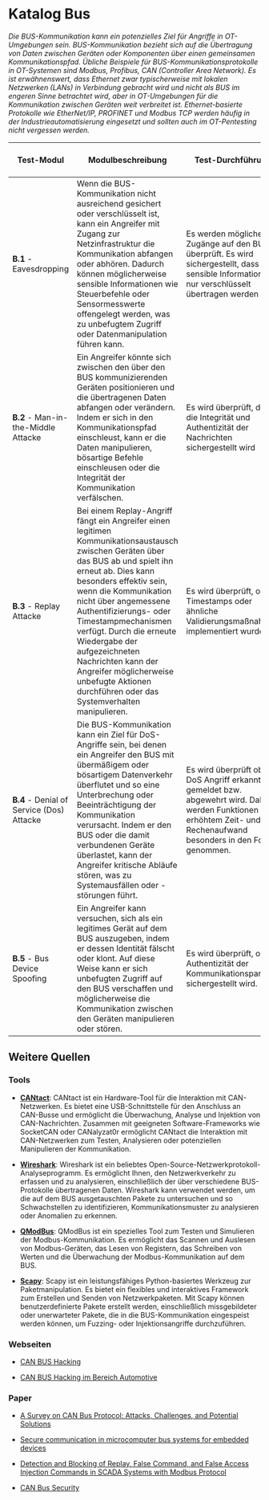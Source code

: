 # Katalog Bus

_Die BUS-Kommunikation kann ein potenzielles Ziel für Angriffe in OT-Umgebungen sein. BUS-Kommunikation bezieht sich auf die Übertragung von Daten zwischen Geräten oder Komponenten über einen gemeinsamen Kommunikationspfad. Übliche Beispiele für BUS-Kommunikationsprotokolle in OT-Systemen sind Modbus, Profibus, CAN (Controller Area Network). Es ist erwähnenswert, dass Ethernet zwar typischerweise mit lokalen Netzwerken (LANs) in Verbindung gebracht wird und nicht als BUS im engeren Sinne betrachtet wird, aber in OT-Umgebungen für die Kommunikation zwischen Geräten weit verbreitet ist. Ethernet-basierte Protokolle wie EtherNet/IP, PROFINET und Modbus TCP werden häufig in der Industrieautomatisierung eingesetzt und sollten auch im OT-Pentesting nicht vergessen werden._

| Test-Modul | Modulbeschreibung | Test-Durchführung|  Externer Angriff möglich? | Aggressivität | Externe Quellen |
|------------|-------------------|-------------------|---------------------------|---------------|-----------------|
|**B.1** - Eavesdropping| Wenn die BUS-Kommunikation nicht ausreichend gesichert oder verschlüsselt ist, kann ein Angreifer mit Zugang zur Netzinfrastruktur die Kommunikation abfangen oder abhören. Dadurch können möglicherweise sensible Informationen wie Steuerbefehle oder Sensormesswerte offengelegt werden, was zu unbefugtem Zugriff oder Datenmanipulation führen kann.|Es werden mögliche Zugänge auf den BUS überprüft. Es wird sichergestellt, dass sensible Informationen nur verschlüsselt übertragen werden|Nein|Passiv|[Paper: Bus Probing Angriff](https://www.researchgate.net/publication/328353143_Probing_Attacks_on_Physical_Layer_Key_Agreement_for_Automotive_Controller_Area_Networks_Extended_Version)|
|**B.2** - Man-in-the-Middle Attacke|Ein Angreifer könnte sich zwischen den über den BUS kommunizierenden Geräten positionieren und die übertragenen Daten abfangen oder verändern. Indem er sich in den Kommunikationspfad einschleust, kann er die Daten manipulieren, bösartige Befehle einschleusen oder die Integrität der Kommunikation verfälschen.|Es wird überprüft, dass die Integrität und Authentizität der Nachrichten sichergestellt wird|Nein|Abwägend|[Automotive MitM](https://www.hackster.io/news/emile-nijssen-s-open-source-can-bridge-makes-automotive-man-in-the-middle-a-cinch-b4dfeb952b04) <br> [Paper: MitM für PCI CAN Bus](https://www.sciencedirect.com/science/article/abs/pii/S0141933120303653)|
|**B.3** - Replay Attacke|Bei einem Replay-Angriff fängt ein Angreifer einen legitimen Kommunikationsaustausch zwischen Geräten über das BUS ab und spielt ihn erneut ab. Dies kann besonders effektiv sein, wenn die Kommunikation nicht über angemessene Authentifizierungs- oder Timestampmechanismen verfügt. Durch die erneute Wiedergabe der aufgezeichneten Nachrichten kann der Angreifer möglicherweise unbefugte Aktionen durchführen oder das Systemverhalten manipulieren.|Es wird überprüft, ob Timestamps oder ähnliche Validierungsmaßnahmen implementiert wurden|Nein|Abwägend|[Paper: Implementation of Replay Attack in Controller Area Network Bus using Universal Verification Methodology](https://www.researchgate.net/publication/350935778_Implementation_of_Replay_Attack_in_Controller_Area_Network_Bus_using_Universal_Verification_Methodology)|
|**B.4** - Denial of Service (Dos) Attacke|Die BUS-Kommunikation kann ein Ziel für DoS-Angriffe sein, bei denen ein Angreifer den BUS mit übermäßigem oder bösartigem Datenverkehr überflutet und so eine Unterbrechung oder Beeinträchtigung der Kommunikation verursacht. Indem er den BUS oder die damit verbundenen Geräte überlastet, kann der Angreifer kritische Abläufe stören, was zu Systemausfällen oder -störungen führt.|Es wird überprüft ob ein DoS Angriff erkannt und gemeldet bzw. abgewehrt wird. Dabei werden Funktionen mit erhöhtem Zeit- und Rechenaufwand besonders in den Fokus genommen.|Nein|Aggressiv|[Paper: Practical Modbus Flooding Attack and Detection](https://www.semanticscholar.org/paper/Practical-Modbus-Flooding-Attack-and-Detection-Bhatia-Kush/59190c574ab49c10069080239119e428fdb17c9f)|
|**B.5** - Bus Device Spoofing|Ein Angreifer kann versuchen, sich als ein legitimes Gerät auf dem BUS auszugeben, indem er dessen Identität fälscht oder klont. Auf diese Weise kann er sich unbefugten Zugriff auf den BUS verschaffen und möglicherweise die Kommunikation zwischen den Geräten manipulieren oder stören.|Es wird überprüft, ob die Authentizität der Kommunikationsparteien sichergestellt wird. |Nein|Abwägend|[Paper: Spoofing attack using bus-off attacks against a specific ECU of the CAN bus](https://www.researchgate.net/publication/323863962_Spoofing_attack_using_bus-off_attacks_against_a_specific_ECU_of_the_CAN_bus)|

## Weitere Quellen

### Tools

- [**CANtact**](https://github.com/linklayer/cantact): CANtact ist ein Hardware-Tool für die Interaktion mit CAN-Netzwerken. Es bietet eine USB-Schnittstelle für den Anschluss an CAN-Busse und ermöglicht die Überwachung, Analyse und Injektion von CAN-Nachrichten. Zusammen mit geeigneten Software-Frameworks wie SocketCAN oder CANalyzat0r ermöglicht CANtact die Interaktion mit CAN-Netzwerken zum Testen, Analysieren oder potenziellen Manipulieren der Kommunikation.

  
- [**Wireshark**](https://www.wireshark.org/): Wireshark ist ein beliebtes Open-Source-Netzwerkprotokoll-Analyseprogramm. Es ermöglicht Ihnen, den Netzwerkverkehr zu erfassen und zu analysieren, einschließlich der über verschiedene BUS-Protokolle übertragenen Daten. Wireshark kann verwendet werden, um die auf dem BUS ausgetauschten Pakete zu untersuchen und so Schwachstellen zu identifizieren, Kommunikationsmuster zu analysieren oder Anomalien zu erkennen.
    

- [**QModBus**](https://github.com/ed-chemnitz/qmodbus): QModBus ist ein spezielles Tool zum Testen und Simulieren der Modbus-Kommunikation. Es ermöglicht das Scannen und Auslesen von Modbus-Geräten, das Lesen von Registern, das Schreiben von Werten und die Überwachung der Modbus-Kommunikation auf dem BUS.

- [**Scapy**](https://scapy.net/): Scapy ist ein leistungsfähiges Python-basiertes Werkzeug zur Paketmanipulation. Es bietet ein flexibles und interaktives Framework zum Erstellen und Senden von Netzwerkpaketen. Mit Scapy können benutzerdefinierte Pakete erstellt werden, einschließlich missgebildeter oder unerwarteter Pakete, die in die BUS-Kommunikation eingespeist werden können, um Fuzzing- oder Injektionsangriffe durchzuführen.

### Webseiten
- [CAN BUS Hacking](https://mk4-wiki.denkdose.de/artikel/can-bus/hacking/start)

- [CAN BUS Hacking im Bereich Automotive](https://medium.com/@yogeshojha/car-hacking-101-practical-guide-to-exploiting-can-bus-using-instrument-cluster-simulator-part-i-cd88d3eb4a53)

### Paper
- [A Survey on CAN Bus Protocol: Attacks,
Challenges, and Potential Solutions](https://files.core.ac.uk/pdf/23/287585022.pdf)

- [Secure communication in microcomputer bus systems for embedded devices](https://www.sciencedirect.com/science/article/abs/pii/S1383762108000611)
  
- [Detection and Blocking of Replay, False Command, and False Access Injection Commands in SCADA Systems with Modbus Protocol](https://www.researchgate.net/publication/354886985_Detection_and_Blocking_of_Replay_False_Command_and_False_Access_Injection_Commands_in_SCADA_Systems_with_Modbus_Protocol)

- [CAN Bus Security](https://canislabs.com/downloads/2020-02-14-White-Paper-CAN-Security.pdf)